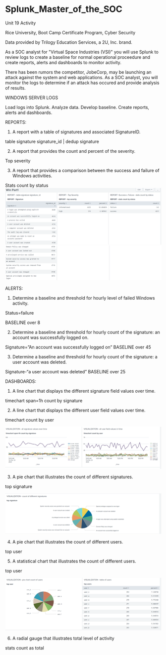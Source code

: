 # Splunk_Master_of_the_SOC

Unit 19 Activity 

Rice University, Boot Camp Certificate Program, Cyber Security

Data provided by Trilogy Education Services, a 2U, Inc. brand.

As a SOC analyst for "Virtual Space Industries (VSI)" you will use Splunk to review logs to create a baseline for normal operational proceedure and create reports, alerts and dashboards to monitor activity. 

There has been rumors the competitor, JobeCorp, may be launching an attack against the system and web applications. As a SOC analyst, you will monitor the logs to determine if an attack has occured and provide analysis of results. 

WINDOWS SERVER LOGS 

Load logs into Splunk. Analyze data. Develop baseline. Create reports, alerts and dashboards.

REPORTS:
1.	A report with a table of signatures and associated SignatureID. 

table signature signature_id | dedup signature

2.	A report that provides the count and percent of the severity.

Top severity

3.	A report that provides a comparison between the success and failure of Windows activities.

Stats count by status
![Win 1 Log Report](https://github.com/collette269/Splunk_Master_of_the_SOC/blob/main/Win%201%20Log%20Reports.png)
![Win 1 Log Report Cont](https://github.com/collette269/Splunk_Master_of_the_SOC/blob/main/Win%201%20Log%20Reports%20Cont.png)

ALERTS:
1.	Determine a baseline and threshold for hourly level of failed Windows activity.

Status=failure

BASELINE over 8   




2.	Determine a baseline and threshold for hourly count of the signature: an account was successfully logged on.   

Signature=”An account was successfully logged on”
BASELINE over 45

3.	Determine a baseline and threshold for hourly count of the signature: a user account was deleted. 

Signature-“a user account was deleted”
BASELINE over 25

DASHBOARDS: 
1.	A line chart that displays the different signature field values over time.

timechart span=1h count by signature

2.	A line chart that displays the different user field values over time.

timechart count by user

![Win 1 Log Visualization 1](https://github.com/collette269/Splunk_Master_of_the_SOC/blob/main/Win%201%20Log%20Visualization%201.png)

3.	A pie chart that illustrates the count of different signatures.

top signature

![Win 1 Log Visualization 2](https://github.com/collette269/Splunk_Master_of_the_SOC/blob/main/Win%201%20Log%20Visualization%202.png)

4.	A pie chart that illustrates the count of different users.

top user

5.	A statistical chart that illustrates the count of different users.

top user

![Win 1 Log Visualization 3](https://github.com/collette269/Splunk_Master_of_the_SOC/blob/main/Win%201%20Log%20Visualization%203.png)


6.	A radial gauge that illustrates total level of activity

stats count as total
